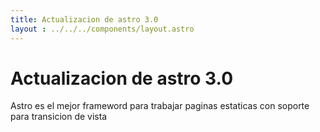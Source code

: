 ```yaml
---
title: Actualizacion de astro 3.0
layout : ../../../components/layout.astro
---
```


# Actualizacion de astro 3.0

Astro es el mejor frameword para trabajar paginas estaticas con soporte para transicion de vista